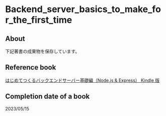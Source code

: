 # Backend_server_basics_to_make_for_the_first_time

## About

下記著書の成果物を保存しています。

## Reference book

[はじめてつくるバックエンドサーバー基礎編（Node.js & Express） Kindle 版](https://amzn.to/3MisOlM)

## Completion date of a book

2023/05/15
